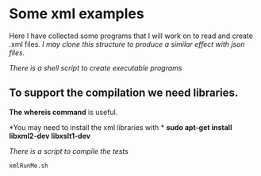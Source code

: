 # Some xml examples
Here I have collected some programs that I will work on to read and create .xml files.
*I may clone this structure to produce a similar effect with json files.*

_There is a shell script to create executable programs_

## To support the compilation we need libraries.

__The **whereis** command__ is useful.

\*You may need to install the xml libraries with \*
__sudo apt-get install libxml2-dev libxslt1-dev__


_There is a script to compile the tests_
```
xmlRunMe.sh
```



